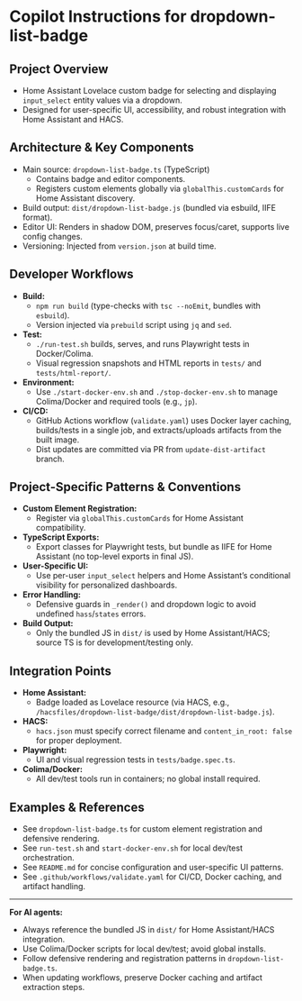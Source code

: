 # Copilot Instructions for dropdown-list-badge

## Project Overview
- Home Assistant Lovelace custom badge for selecting and displaying `input_select` entity values via a dropdown.
- Designed for user-specific UI, accessibility, and robust integration with Home Assistant and HACS.

## Architecture & Key Components
- Main source: `dropdown-list-badge.ts` (TypeScript)
  - Contains badge and editor components.
  - Registers custom elements globally via `globalThis.customCards` for Home Assistant discovery.
- Build output: `dist/dropdown-list-badge.js` (bundled via esbuild, IIFE format).
- Editor UI: Renders in shadow DOM, preserves focus/caret, supports live config changes.
- Versioning: Injected from `version.json` at build time.

## Developer Workflows
- **Build:**
  - `npm run build` (type-checks with `tsc --noEmit`, bundles with `esbuild`).
  - Version injected via `prebuild` script using `jq` and `sed`.
- **Test:**
  - `./run-test.sh` builds, serves, and runs Playwright tests in Docker/Colima.
  - Visual regression snapshots and HTML reports in `tests/` and `tests/html-report/`.
- **Environment:**
  - Use `./start-docker-env.sh` and `./stop-docker-env.sh` to manage Colima/Docker and required tools (e.g., `jp`).
- **CI/CD:**
  - GitHub Actions workflow (`validate.yaml`) uses Docker layer caching, builds/tests in a single job, and extracts/uploads artifacts from the built image.
  - Dist updates are committed via PR from `update-dist-artifact` branch.

## Project-Specific Patterns & Conventions
- **Custom Element Registration:**
  - Register via `globalThis.customCards` for Home Assistant compatibility.
- **TypeScript Exports:**
  - Export classes for Playwright tests, but bundle as IIFE for Home Assistant (no top-level exports in final JS).
- **User-Specific UI:**
  - Use per-user `input_select` helpers and Home Assistant’s conditional visibility for personalized dashboards.
- **Error Handling:**
  - Defensive guards in `_render()` and dropdown logic to avoid undefined `hass`/`states` errors.
- **Build Output:**
  - Only the bundled JS in `dist/` is used by Home Assistant/HACS; source TS is for development/testing only.

## Integration Points
- **Home Assistant:**
  - Badge loaded as Lovelace resource (via HACS, e.g., `/hacsfiles/dropdown-list-badge/dist/dropdown-list-badge.js`).
- **HACS:**
  - `hacs.json` must specify correct filename and `content_in_root: false` for proper deployment.
- **Playwright:**
  - UI and visual regression tests in `tests/badge.spec.ts`.
- **Colima/Docker:**
  - All dev/test tools run in containers; no global install required.

## Examples & References
- See `dropdown-list-badge.ts` for custom element registration and defensive rendering.
- See `run-test.sh` and `start-docker-env.sh` for local dev/test orchestration.
- See `README.md` for concise configuration and user-specific UI patterns.
- See `.github/workflows/validate.yaml` for CI/CD, Docker caching, and artifact handling.

---
**For AI agents:**
- Always reference the bundled JS in `dist/` for Home Assistant/HACS integration.
- Use Colima/Docker scripts for local dev/test; avoid global installs.
- Follow defensive rendering and registration patterns in `dropdown-list-badge.ts`.
- When updating workflows, preserve Docker caching and artifact extraction steps.
